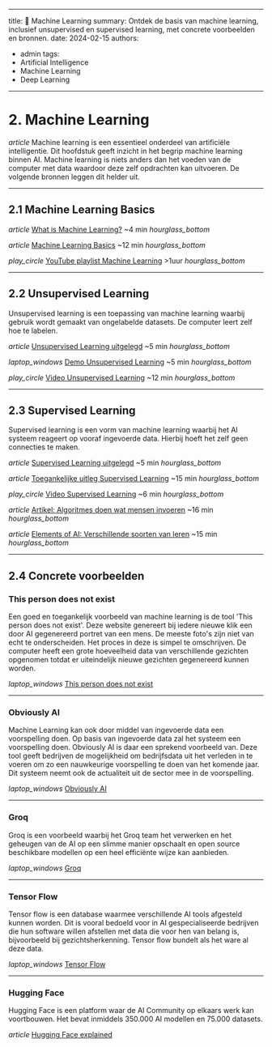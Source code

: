 
---
title: 🤖 Machine Learning
summary: Ontdek de basis van machine learning, inclusief unsupervised en supervised learning, met concrete voorbeelden en bronnen.
date: 2024-02-15
authors:
- admin
tags:
- Artificial Intelligence
- Machine Learning
- Deep Learning
---

# 2. Machine Learning
<i class="material-icons">article</i> Machine learning is een essentieel onderdeel van artificiële intelligentie. Dit hoofdstuk geeft inzicht in het begrip machine learning binnen AI. Machine learning is niets anders dan het voeden van de computer met data waardoor deze zelf opdrachten kan uitvoeren. De volgende bronnen leggen dit helder uit.

---

## 2.1 Machine Learning Basics

<i class="material-icons">article</i> [What is Machine Learning?](https://example.com/what-is-machine-learning) ~4 min <i class="material-icons">hourglass_bottom</i>

<i class="material-icons">article</i> [Machine Learning Basics](https://example.com/machine-learning-basics) ~12 min <i class="material-icons">hourglass_bottom</i>

<i class="material-icons">play_circle</i> [YouTube playlist Machine Learning](https://example.com/youtube-machine-learning) >1uur <i class="material-icons">hourglass_bottom</i>

---

## 2.2 Unsupervised Learning

Unsupervised learning is een toepassing van machine learning waarbij gebruik wordt gemaakt van ongelabelde datasets. De computer leert zelf hoe te labelen.

<i class="material-icons">article</i> [Unsupervised Learning uitgelegd](https://example.com/unsupervised-learning-explained) ~5 min <i class="material-icons">hourglass_bottom</i>

<i class="material-icons">laptop_windows</i> [Demo Unsupervised Learning](https://example.com/unsupervised-learning-demo) ~5 min <i class="material-icons">hourglass_bottom</i>

<i class="material-icons">play_circle</i> [Video Unsupervised Learning](https://example.com/unsupervised-learning-video) ~12 min <i class="material-icons">hourglass_bottom</i>

---

## 2.3 Supervised Learning

Supervised learning is een vorm van machine learning waarbij het AI systeem reageert op vooraf ingevoerde data. Hierbij hoeft het zelf geen connecties te maken.

<i class="material-icons">article</i> [Supervised Learning uitgelegd](https://example.com/supervised-learning-explained) ~5 min <i class="material-icons">hourglass_bottom</i>

<i class="material-icons">article</i> [Toegankelijke uitleg Supervised Learning](https://example.com/supervised-learning-accessible) ~15 min <i class="material-icons">hourglass_bottom</i>

<i class="material-icons">play_circle</i> [Video Supervised Learning](https://example.com/supervised-learning-video) ~6 min <i class="material-icons">hourglass_bottom</i>

<i class="material-icons">article</i> [Artikel: Algoritmes doen wat mensen invoeren](https://example.com/algorithms-human-input) ~16 min <i class="material-icons">hourglass_bottom</i>

<i class="material-icons">article</i> [Elements of AI: Verschillende soorten van leren](https://example.com/elements-of-ai-learning-types) ~15 min <i class="material-icons">hourglass_bottom</i>

---

## 2.4 Concrete voorbeelden

### This person does not exist

Een goed en toegankelijk voorbeeld van machine learning is de tool 'This person does not exist'. Deze website genereert bij iedere nieuwe klik een door AI gegenereerd portret van een mens. De meeste foto's zijn niet van echt te onderscheiden. Het proces in deze is simpel te omschrijven. De computer heeft een grote hoeveelheid data van verschillende gezichten opgenomen totdat er uiteindelijk nieuwe gezichten gegenereerd kunnen worden.

<i class="material-icons">laptop_windows</i> [This person does not exist](https://example.com/this-person-does-not-exist)

---

### Obviously AI

Machine Learning kan ook door middel van ingevoerde data een voorspelling doen. Op basis van ingevoerde data zal het systeem een voorspelling doen. Obviously AI is daar een sprekend voorbeeld van. Deze tool geeft bedrijven de mogelijkheid om bedrijfsdata uit het verleden in te voeren om zo een nauwkeurige voorspelling te doen van het komende jaar. Dit systeem neemt ook de actualiteit uit de sector mee in de voorspelling.

<i class="material-icons">laptop_windows</i> [Obviously AI](https://example.com/obviously-ai)

---

### Groq

Groq is een voorbeeld waarbij het Groq team het verwerken en het geheugen van de AI op een slimme manier opschaalt en open source beschikbare modellen op een heel efficiënte wijze kan aanbieden.

<i class="material-icons">laptop_windows</i> [Groq](https://example.com/groq)

---

### Tensor Flow

Tensor flow is een database waarmee verschillende AI tools afgesteld kunnen worden. Dit is vooral bedoeld voor in AI gespecialiseerde bedrijven die hun software willen afstellen met data die voor hen van belang is, bijvoorbeeld bij gezichtsherkenning. Tensor flow bundelt als het ware al deze data.

<i class="material-icons">laptop_windows</i> [Tensor Flow](https://example.com/tensor-flow)

---

### Hugging Face

Hugging Face is een platform waar de AI Community op elkaars werk kan voortbouwen. Het bevat inmiddels 350.000 AI modellen en 75.000 datasets.

<i class="material-icons">article</i> [Hugging Face explained](https://example.com/hugging-face-explained)

